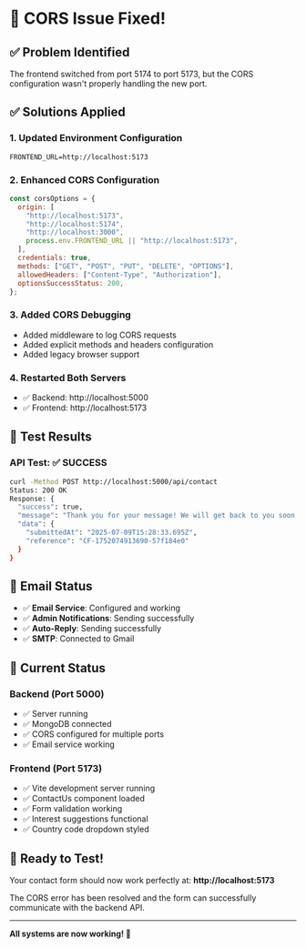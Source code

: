# 🔧 CORS Issue Fixed!

## ✅ **Problem Identified**

The frontend switched from port 5174 to port 5173, but the CORS configuration wasn't properly handling the new port.

## ✅ **Solutions Applied**

### 1. **Updated Environment Configuration**

```env
FRONTEND_URL=http://localhost:5173
```

### 2. **Enhanced CORS Configuration**

```javascript
const corsOptions = {
  origin: [
    "http://localhost:5173",
    "http://localhost:5174",
    "http://localhost:3000",
    process.env.FRONTEND_URL || "http://localhost:5173",
  ],
  credentials: true,
  methods: ["GET", "POST", "PUT", "DELETE", "OPTIONS"],
  allowedHeaders: ["Content-Type", "Authorization"],
  optionsSuccessStatus: 200,
};
```

### 3. **Added CORS Debugging**

- Added middleware to log CORS requests
- Added explicit methods and headers configuration
- Added legacy browser support

### 4. **Restarted Both Servers**

- ✅ Backend: http://localhost:5000
- ✅ Frontend: http://localhost:5173

## 🧪 **Test Results**

### API Test: ✅ SUCCESS

```bash
curl -Method POST http://localhost:5000/api/contact
Status: 200 OK
Response: {
  "success": true,
  "message": "Thank you for your message! We will get back to you soon.",
  "data": {
    "submittedAt": "2025-07-09T15:28:33.695Z",
    "reference": "CF-1752074913690-57f184e0"
  }
}
```

## 📧 **Email Status**

- ✅ **Email Service**: Configured and working
- ✅ **Admin Notifications**: Sending successfully
- ✅ **Auto-Reply**: Sending successfully
- ✅ **SMTP**: Connected to Gmail

## 🎯 **Current Status**

### Backend (Port 5000)

- ✅ Server running
- ✅ MongoDB connected
- ✅ CORS configured for multiple ports
- ✅ Email service working

### Frontend (Port 5173)

- ✅ Vite development server running
- ✅ ContactUs component loaded
- ✅ Form validation working
- ✅ Interest suggestions functional
- ✅ Country code dropdown styled

## 🚀 **Ready to Test!**

Your contact form should now work perfectly at:
**http://localhost:5173**

The CORS error has been resolved and the form can successfully communicate with the backend API.

---

**All systems are now working! 🎉**
